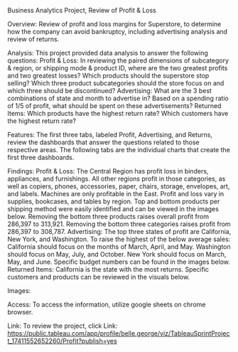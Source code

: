 

Business Analytics Project, Review of Profit & Loss


Overview: 
Review of profit and loss margins for Superstore, to determine how the company can avoid bankruptcy, including advertising analysis and review of returns. 


Analysis:
This project provided data analysis to answer the following questions:
Profit & Loss:
In reviewing the paired dimensions of subcategory & region, or shipping mode & product ID, where are the two greatest profits and two greatest losses? 
Which products should the superstore stop selling? 
Which three product subcategories should the store focus on and which three should be discontinued?
 Advertising:
What are the 3 best combinations of state and month to advertise in? 
Based on a spending ratio of 1/5 of profit, what should be spent on these advertisements? 
Returned Items: 
Which products have the highest return rate? 
Which customers have the highest return rate?


Features: 
The first three tabs, labeled Profit, Advertising, and Returns, review the dashboards that answer the questions related to those respective areas.  The following tabs are the individual charts that create the first three dashboards. 


 Findings: 
Profit & Loss:
The Central Region has profit loss in binders, appliances, and furnishings.  All other regions profit in those categories, as well as copiers, phones, accessories, paper, chairs, storage, envelopes, art, and labels. Machines are only profitable in the East. Profit and loss vary in supplies, bookcases, and tables by region. 
Top and bottom products per shipping method were easily identified and can be viewed in the images below. 
Removing the bottom three products raises overall profit from 286,397 to 313,921.
Removing the bottom three categories raises profit from 286,397 to 308,787.
 Advertising:
The top three states of profit are California, New York, and Washington. 
To raise the highest of the below average sales: California should focus on the months of March, April, and May.  Washington should focus on May, July, and October. New York should focus on March, May, and June. Specific budget numbers can be found in the images below. 
Returned Items: 
California is the state with the most returns. Specific customers and products can be reviewed in the visuals below.

Images: 


Access: 
To access the information, utilize google sheets on chrome browser.

Link: 
To review the project, click Link: https://public.tableau.com/app/profile/belle.george/viz/TableauSprintProject_17411552652260/Profit?publish=yes

